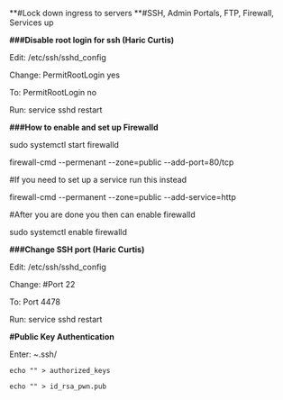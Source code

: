 **#Lock down ingress to servers
**#SSH, Admin Portals, FTP, Firewall, Services up



**###Disable root login for ssh (Haric Curtis)**

Edit: /etc/ssh/sshd_config

Change: PermitRootLogin yes

To: PermitRootLogin no

Run: service sshd restart


**###How to enable and set up Firewalld**

sudo systemctl start firewalld

firewall-cmd --permenant --zone=public --add-port=80/tcp

#If you need to set up a service run this instead

firewall-cmd --permanent --zone=public --add-service=http

#After you are done you then can enable firewalld

sudo systemctl enable firewalld


**###Change SSH port (Haric Curtis)**

Edit: /etc/ssh/sshd_config

Change: #Port 22

To: Port 4478

Run: service sshd restart

**#Public Key Authentication**

Enter: ~.ssh/

`echo "" > authorized_keys`

`echo "" > id_rsa_pwn.pub`
